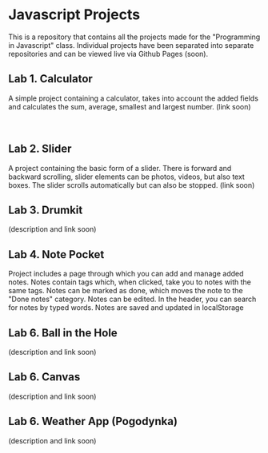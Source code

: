 # Javascript Projects

This is a repository that contains all the projects made for the "Programming in Javascript" class. Individual projects have been separated into separate repositories and can be viewed live via Github Pages (soon).
<br />
## Lab 1. Calculator 

A simple project containing a calculator, takes into account the added fields and calculates the sum, average, smallest and largest number.
(link soon)
<br />
<br />
<br />
## Lab 2. Slider 

A project containing the basic form of a slider. There is forward and backward scrolling, slider elements can be photos, videos, but also text boxes. The slider scrolls automatically but can also be stopped.
(link soon)


## Lab 3. Drumkit 

(description and link soon)


## Lab 4. Note Pocket 

Project includes a page through which you can add and manage added notes. Notes contain tags which, when clicked, take you to notes with the same tags. Notes can be marked as done, which moves the note to the "Done notes" category. Notes can be edited. In the header, you can search for notes by typed words. Notes are saved and updated in localStorage


## Lab 6. Ball in the Hole

(description and link soon)


## Lab 6. Canvas 

(description and link soon)


## Lab 6. Weather App (Pogodynka)

(description and link soon)
